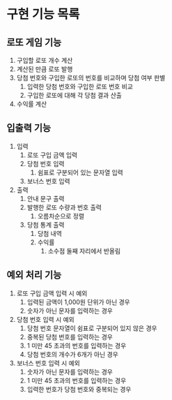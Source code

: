 # 구현 기능 목록
## 로또 게임 기능
1. 구입할 로또 개수 계산
2. 계산된 만큼 로또 발행
3. 당첨 번호와 구입한 로또의 번호를 비교하며 당첨 여부 판별
   1. 입력한 당첨 번호와 구입한 로또 번호 비교
   2. 구입한 로또에 대해 각 당첨 결과 산출
4. 수익률 계산

## 입출력 기능
1. 입력
   1. 로또 구입 금액 입력
   2. 당첨 번호 입력
      1. 쉼표로 구분되어 있는 문자열 입력
   3. 보너스 번호 입력
2. 출력
   1. 안내 문구 출력
   2. 발행한 로또 수량과 번호 출력
      1. 오름차순으로 정렬
   3. 당첨 통계 출력
      1. 당첨 내역
      2. 수익률
         1. 소수점 둘째 자리에서 반올림

## 예외 처리 기능
1. 로또 구입 금액 입력 시 예외
   1. 입력된 금액이 1,000원 단위가 아닌 경우
   2. 숫자가 아닌 문자를 입력하는 경우
2. 당첨 번호 입력 시 예외
   1. 당첨 번호 문자열이 쉼표로 구분되어 있지 않은 경우
   2. 중복된 당첨 번호를 입력하는 경우
   3. 1 미만 45 초과의 번호를 입력하는 경우
   4. 당첨 번호의 개수가 6개가 아닌 경우
3. 보너스 번호 입력 시 예외
   1. 숫자가 아닌 문자를 입력하는 경우
   2. 1 미만 45 초과의 번호를 입력하는 경우
   3. 입력한 번호가 당첨 번호와 중복되는 경우